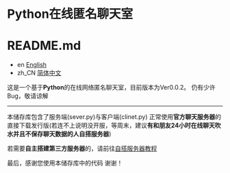 # Python在线匿名聊天室
# README.md
- en [English](README.md)
- zh_CN [简体中文](README.zh_CN.md)




这是一个基于**Python**的在线网络匿名聊天室，目前版本为Ver0.0.2。
仍有少许Bug，敬请谅解

__________________________________________________________________________________________________________________

本储存库包含了服务端(sever.py)与客户端(clinet.py)
正常使用**官方聊天服务器**的直接下载发行版(若连不上说明没开服，等周末，建议**有和朋友24小时在线聊天吹水并且不保存聊天数据的人自搭服务器**)

若需要**自主搭建第三方服务器**的，请前往[自搭服务器教程](https://github.com/Welsonpeaches/Python_Chat_Room/blob/main/Server/%E8%87%AA%E6%90%AD%E6%9C%8D%E5%8A%A1%E5%99%A8%E6%95%99%E7%A8%8B-CN.md)


最后，感谢您使用本储存库中的代码
谢谢！


